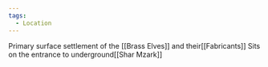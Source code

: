 ```yaml
---
tags:
  - Location
---
```

Primary surface settlement of the [[Brass Elves]] and their[[Fabricants]]
Sits on the entrance to underground[[Shar Mzark]]
